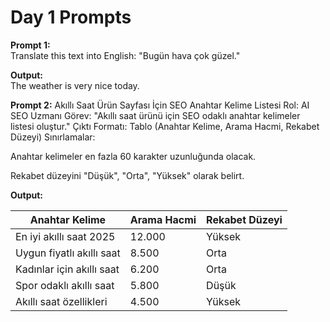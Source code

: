 # Day 1 Prompts

**Prompt 1:**  
Translate this text into English: "Bugün hava çok güzel."  

**Output:**  
The weather is very nice today.

**Prompt 2:**
Akıllı Saat Ürün Sayfası İçin SEO Anahtar Kelime Listesi
Rol: AI SEO Uzmanı
Görev: "Akıllı saat ürünü için SEO odaklı anahtar kelimeler listesi oluştur."
Çıktı Formatı: Tablo (Anahtar Kelime, Arama Hacmi, Rekabet Düzeyi)
Sınırlamalar:

Anahtar kelimeler en fazla 60 karakter uzunluğunda olacak.

Rekabet düzeyini "Düşük", "Orta", "Yüksek" olarak belirt.

**Output:**  

| Anahtar Kelime            | Arama Hacmi | Rekabet Düzeyi |
| ------------------------- | ----------- | -------------- |
| En iyi akıllı saat 2025   | 12.000      | Yüksek         |
| Uygun fiyatlı akıllı saat | 8.500       | Orta           |
| Kadınlar için akıllı saat | 6.200       | Orta           |
| Spor odaklı akıllı saat   | 5.800       | Düşük          |
| Akıllı saat özellikleri   | 4.500       | Yüksek         |



